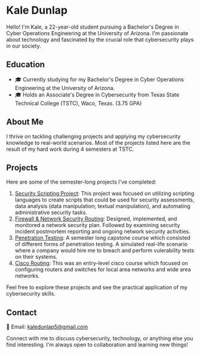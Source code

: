 # Kale Dunlap

Hello! I'm Kale, a 22-year-old student pursuing a Bachelor's Degree in Cyber Operations Engineering at the University of Arizona. 
I'm passionate about technology and fascinated by the crucial role that cybersecurity plays in our society.

## Education

- 🎓 Currently studying for my Bachelor's Degree in Cyber Operations Engineering at the University of Arizona.
- 🎓 Holds an Associate's Degree in Cybersecurity from Texas State Technical College (TSTC), Waco, Texas. (3.75 GPA)

## About Me

I thrive on tackling challenging projects and applying my cybersecurity knowledge to real-world scenarios. Most of the projects listed here are the result of my hard work during 4 semesters at TSTC.

## Projects

Here are some of the semester-long projects I've completed:

1. [Security Scripting Project](https://github.com/kaledunlap/Security-Scripting): This project was focused on utilizing scripting languages to create scripts that could be used for security assessments, data analysis (data manipulation; textual manipulation), and automating administrative security tasks.
2. [Firewall & Network Security Routing](https://github.com/kaledunlap/Firewall-and-Network-Security): Designed, implemented, and monitored a network security plan. Followed by examining security incident postmortem reporting and ongoing network security activities.
3. [Penetration Testing](https://github.com/kaledunlap/Penetration-Testing): A semester long capstone course which consisted of different forms of penetration testing. A simulated real-life scenario where a company would hire me to breach and perform vulerability tests on their systems.
4. [Cisco Routing](https://github.com/kaledunlap/Routing): This was an entry-level cisco course which focused on configuring routers and switches for local area networks and wide area networks.

Feel free to explore these projects and see the practical application of my cybersecurity skills.

## Contact

📧 Email: kaledunlap5@gmail.com

Connect with me to discuss cybersecurity, technology, or anything else you find interesting. I'm always open to collaboration and learning new things!
